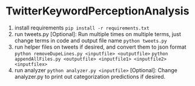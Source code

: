 # TwitterKeywordPerceptionAnalysis
1. install requirements
`pip install -r requirements.txt`
2. run tweets.py
	[Optional]: Run multiple times on multiple terms, just change terms in code and output file name
`python tweets.py`
3. run helper files on tweets if desired, and convert them to json format
`python removeDupeLines.py <inputfile> <outputfile>`
`python appendAllFiles.py <outputfile> <inputfile1> <inputfile2> <inputfilex>`
4. run analyzer
`python analyzer.py <inputfile>`
	[Optional]: Change analyzer.py to print out categorization predictions if desired.
